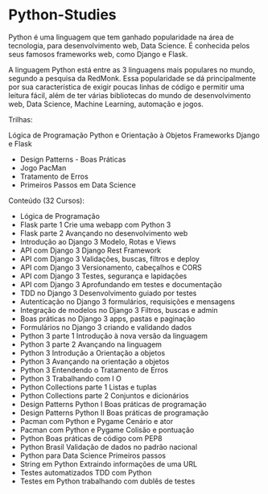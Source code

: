 # Python-Studies

Python é uma linguagem que tem ganhado popularidade na área de tecnologia, para desenvolvimento web, Data Science. 
É conhecida pelos seus famosos frameworks web, como Django e Flask.

A linguagem Python está entre as 3 linguagens mais populares no mundo, segundo a pesquisa da RedMonk. Essa popularidade se dá principalmente por sua característica de exigir poucas linhas de código e permitir uma leitura fácil, além de ter várias bibliotecas do mundo de desenvolvimento web, Data Science, Machine Learning, automação e jogos.

Trilhas: 

Lógica de Programação
Python e Orientação à Objetos
Frameworks Django e Flask

+ Design Patterns - Boas Práticas
+ Jogo PacMan
+ Tratamento de Erros
+ Primeiros Passos em Data Science


Conteúdo (32 Cursos):

- Lógica de Programação
- Flask parte 1 Crie uma webapp com Python 3
- Flask parte 2 Avançando no desenvolvimento web
- Introdução ao Django 3 Modelo, Rotas e Views
- API com Django 3 Django Rest Framework
- API com Django 3 Validações, buscas, filtros e deploy
- API com Django 3 Versionamento, cabeçalhos e CORS
- API com Django 3 Testes, segurança e lapidações
- API com Django 3 Aprofundando em testes e documentação
- TDD no Django 3 Desenvolvimento guiado por testes
- Autenticação no Django 3 formulários, requisições e mensagens
- Integração de modelos no Django 3 Filtros, buscas e admin
- Boas práticas no Django 3 apps, pastas e paginação
- Formulários no Django 3 criando e validando dados
- Python 3 parte 1 Introdução à nova versão da linguagem
- Python 3 parte 2 Avançando na linguagem
- Python 3 Introdução a Orientação a objetos
- Python 3 Avançando na orientação a objetos
- Python 3 Entendendo o Tratamento de Erros
- Python 3 Trabalhando com I O
- Python Collections parte 1 Listas e tuplas
- Python Collections parte 2 Conjuntos e dicionários
- Design Patterns Python I Boas práticas de programação
- Design Patterns Python II Boas práticas de programação
- Pacman com Python e Pygame Cenário e ator
- Pacman com Python e Pygame Colisão e pontuação
- Python Boas práticas de código com PEP8
- Python Brasil Validação de dados no padrão nacional
- Python para Data Science Primeiros passos
- String em Python Extraindo informações de uma URL
- Testes automatizados TDD com Python
- Testes em Python trabalhando com dublês de testes
